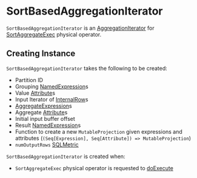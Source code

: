 # SortBasedAggregationIterator

`SortBasedAggregationIterator` is an [AggregationIterator](AggregationIterator.md) for [SortAggregateExec](physical-operators/SortAggregateExec.md) physical operator.

## Creating Instance

`SortBasedAggregationIterator` takes the following to be created:

* <span id="partIndex"> Partition ID
* <span id="groupingExpressions"> Grouping [NamedExpression](expressions/NamedExpression.md)s
* <span id="valueAttributes"> Value [Attribute](expressions/Attribute.md)s
* <span id="inputIterator"> Input Iterator of [InternalRow](InternalRow.md)s
* <span id="aggregateExpressions"> [AggregateExpression](expressions/AggregateExpression.md)s
* <span id="aggregateAttributes"> Aggregate [Attribute](expressions/Attribute.md)s
* <span id="initialInputBufferOffset"> Initial input buffer offset
* <span id="resultExpressions"> Result [NamedExpression](expressions/NamedExpression.md)s
* <span id="newMutableProjection"> Function to create a new `MutableProjection` given expressions and attributes (`(Seq[Expression], Seq[Attribute]) => MutableProjection`)
* <span id="numOutputRows"> `numOutputRows` [SQLMetric](physical-operators/SQLMetric.md)

`SortBasedAggregationIterator` is created when:

* `SortAggregateExec` physical operator is requested to [doExecute](physical-operators/SortAggregateExec.md#doExecute)
